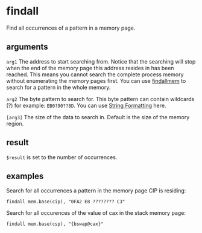 # findall

Find all occurrences of a pattern in a memory page.

## arguments

`arg1` The address to start searching from. Notice that the searching will stop when the end of the memory page this address resides in has been reached. This means you cannot search the complete process memory without enumerating the memory pages first. You can use [findallmem](./findallmem.md) to search for a pattern in the whole memory.

`arg2` The byte pattern to search for. This byte pattern can contain wildcards (?) for example: `EB0?90??8D`. You can use [String Formatting](../../introduction/Formatting.rst) here.

`[arg3]` The size of the data to search in. Default is the size of the memory region.

## result

`$result` is set to the number of occurrences.

## examples

Search for all occurrences a pattern in the memory page CIP is residing:

```
findall mem.base(cip), "0FA2 E8 ???????? C3"
```

Search for all occurences of the value of cax in the stack memory page:

```
findall mem.base(csp), "{bswap@cax}"
```
